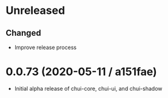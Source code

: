 # Unreleased

## Changed

- Improve release process

# 0.0.73 (2020-05-11 / a151fae)

- Initial alpha release of chui-core, chui-ui, and chui-shadow
